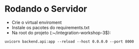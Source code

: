 # Rodando o Servidor
- Crie o virtual enviroment
- Instale os pacotes do requirements.txt
- Na root do projeto (:~/integration-workshop-3$):
```
uvicorn backend.api:app --reload --host 0.0.0.0 --port 8000
```
